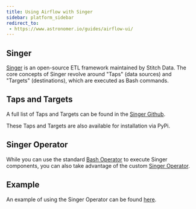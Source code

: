 ```yaml
---
title: Using Airflow with Singer
sidebar: platform_sidebar
redirect_to:
 - https://www.astronomer.io/guides/airflow-ui/
---
```


## Singer
[Singer](https://www.singer.io) is an open-source ETL framework maintained by Stitch Data. The core concepts of Singer revolve around "Taps" (data sources) and "Targets" (destinations), which are executed as Bash commands.

## Taps and Targets
A full list of Taps and Targets can be found in the [Singer Github](https://github.com/singer-io).

These Taps and Targets are also available for installation via PyPi.

## Singer Operator
While you can use the standard [Bash Operator](https://github.com/apache/incubator-airflow/blob/master/airflow/operators/bash_operator.py) to execute Singer components, you can also take advantage of the custom [Singer Operator](https://github.com/airflow-plugins/singer_plugin/blob/master/operators/singer_operator.py).

## Example
An example of using the Singer Operator can be found [here](https://github.com/airflow-plugins/Example-Airflow-DAGs/blob/master/poc/singer_example.py).
